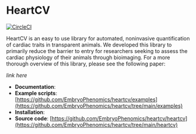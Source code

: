 # HeartCV

[![CircleCI](https://circleci.com/gh/EmbryoPhenomics/heartcv.svg?style=shield&circle-token=32e472d51251a951959dee2b3ed7d7eb3c1c585d)](https://app.circleci.com/pipelines/github/EmbryoPhenomics)

HeartCV is an easy to use library for automated, noninvasive quantification of cardiac traits in transparent animals. We developed this library to primarily reduce the barrier to entry for researchers seeking to assess the cardiac physiology of their animals through bioimaging. For a more thorough overview of this library, please see the following paper:

*link here*

* **Documentation**: 
* **Example scripts**: [https://github.com/EmbryoPhenomics/heartcv/examples](https://github.com/EmbryoPhenomics/heartcv/tree/main/examples)
* **Installation**: 
* **Source code**: [https://github.com/EmbryoPhenomics/heartcv/heartcv](https://github.com/EmbryoPhenomics/heartcv/tree/main/heartcv)


